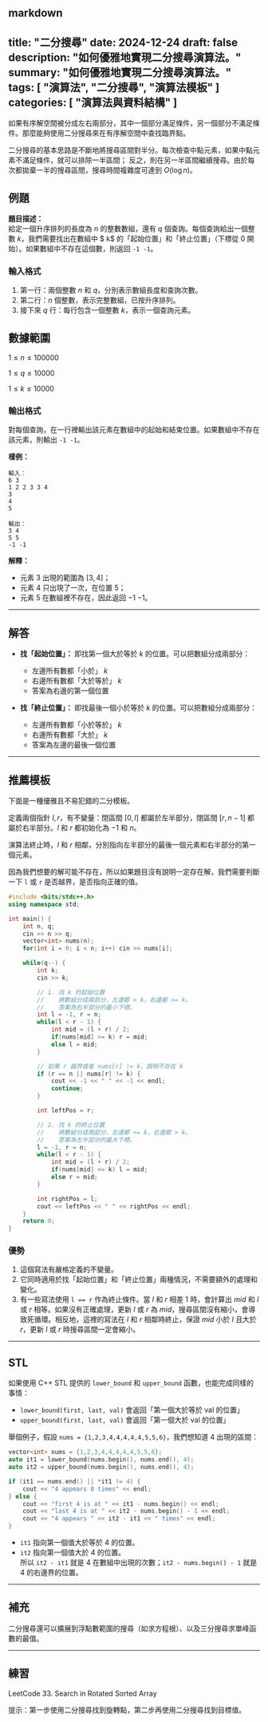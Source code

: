 markdown
---
title: "二分搜尋"
date: 2024-12-24
draft: false
description: "如何優雅地實現二分搜尋演算法。"
summary: "如何優雅地實現二分搜尋演算法。"
tags: [ "演算法", "二分搜尋", "演算法模板" ]
categories: [ "演算法與資料結構" ]
---

如果有序解空間被分成左右兩部分，其中一個部分滿足條件，另一個部分不滿足條件。那麼能夠使用二分搜尋來在有序解空間中查找臨界點。

二分搜尋的基本思路是不斷地將搜尋區間對半分。每次檢查中點元素，如果中點元素不滿足條件，就可以排除一半區間；
反之，則在另一半區間繼續搜尋。由於每次都拋棄一半的搜尋區間，搜尋時間複雜度可達到 $O(\log n)$。

## 例題

**題目描述：**  
給定一個升序排列的長度為 $n$ 的整數數組，還有 $q$ 個查詢。每個查詢給出一個整數 $k$，我們需要找出在數組中 $
k$ 的「起始位置」和「終止位置」（下標從 0 開始）。如果數組中不存在這個數，則返回 `-1 -1`。

### 輸入格式

1. 第一行：兩個整數 $n$ 和 $q$，分別表示數組長度和查詢次數。
2. 第二行：$n$ 個整數，表示完整數組，已按升序排列。
3. 接下來 $q$ 行：每行包含一個整數 $k$，表示一個查詢元素。

## 數據範圍

$1 \leq n \leq 100000$

$1 \leq q \leq 10000$

$1 \leq k \leq 10000$

### 輸出格式

對每個查詢，在一行裡輸出該元素在數組中的起始和結束位置。如果數組中不存在該元素，則輸出 `-1 -1`。

**樣例：**

```
輸入：
6 3
1 2 2 3 3 4
3
4
5

輸出：
3 4
5 5
-1 -1
```

**解釋：**

- 元素 $3$ 出現的範圍為 $[3, 4]$；
- 元素 $4$ 只出現了一次，在位置 $5$；
- 元素 $5$ 在數組裡不存在，因此返回 $-1$ $-1$。

---

## 解答

- **找「起始位置」：**
  即找第一個大於等於 $k$ 的位置。可以把數組分成兩部分：
    - 左邊所有數都「小於」 $k$
    - 右邊所有數都「大於等於」 $k$
    - 答案為右邊的第一個位置

- **找「終止位置」：**
  即找最後一個小於等於 $k$ 的位置。可以把數組分成兩部分：
    - 左邊所有數都「小於等於」 $k$
    - 右邊所有數都「大於」 $k$
    - 答案為左邊的最後一個位置

---

## 推薦模板

下面是一種優雅且不易犯錯的二分模板。

定義兩個指針 $l, r$，有不變量：閉區間 $[0, l]$ 都屬於左半部分，閉區間 $[r, n - 1]$ 都屬於右半部分。$l$
和 $r$ 都初始化為 $-1$ 和 $n$。

演算法終止時，$l$ 和 $r$ 相鄰，分別指向左半部分的最後一個元素和右半部分的第一個元素。

因為我們想要的解可能不存在，所以如果題目沒有說明一定存在解，我們需要判斷一下 `l` 或 `r` 是否越界，是否指向正確的值。

```cpp
#include <bits/stdc++.h>
using namespace std;

int main() {
    int n, q;
    cin >> n >> q;
    vector<int> nums(n);
    for(int i = 0; i < n; i++) cin >> nums[i];

    while(q--) {
        int k;
        cin >> k;

        // 1. 找 k 的起始位置
        //    將數組分成兩部分，左邊都 < k，右邊都 >= k。
        //    答案為右半部分的最小下標。
        int l = -1, r = n;
        while(l < r - 1) {
            int mid = (l + r) / 2;
            if(nums[mid] >= k) r = mid; 
            else l = mid;
        }

        // 如果 r 越界或者 nums[r] != k，說明不存在 k
        if (r == n || nums[r] != k) {
            cout << -1 << " " << -1 << endl;
            continue;
        }

        int leftPos = r;

        // 2. 找 k 的終止位置
        //    將數組分成兩部分，左邊都 <= k，右邊都 > k。
        //    答案為左半部分的最大下標。
        l = -1, r = n;
        while(l < r - 1) {
            int mid = (l + r) / 2;
            if(nums[mid] <= k) l = mid;
            else r = mid;
        }

        int rightPos = l;
        cout << leftPos << " " << rightPos << endl;
    }
    return 0;
}
```

### 優勢

1. 這個寫法有嚴格定義的不變量。
2. 它同時適用於找「起始位置」和「終止位置」兩種情況，不需要額外的處理和變化。
3. 有一些寫法使用 `l == r` 作為終止條件。當 $l$ 和 $r$ 相差 $1$ 時，會計算出 $mid$ 和 $l$ 或 $r$
   相等。如果沒有正確處理，更新 $l$ 或 $r$ 為 $mid$，搜尋區間沒有縮小，會導致死循環。相反地，這裡的寫法在 $l$
   和 $r$ 相鄰時終止，保證 $mid$ 小於 $l$ 且大於 $r$，更新 $l$ 或 $r$ 時搜尋區間一定會縮小。

---

## STL

如果使用 C++ STL 提供的 `lower_bound` 和 `upper_bound` 函數，也能完成同樣的事情：

- `lower_bound(first, last, val)` 會返回「第一個大於等於 val 的位置」
- `upper_bound(first, last, val)` 會返回「第一個大於 val 的位置」

舉個例子，假設 `nums = {1,2,3,4,4,4,4,4,5,5,6}`，我們想知道 4 出現的區間：

```cpp
vector<int> nums = {1,2,3,4,4,4,4,4,5,5,6};
auto it1 = lower_bound(nums.begin(), nums.end(), 4);
auto it2 = upper_bound(nums.begin(), nums.end(), 4);

if (it1 == nums.end() || *it1 != 4) {
    cout << "4 appears 0 times" << endl;
} else {
    cout << "first 4 is at " << it1 - nums.begin() << endl;
    cout << "last 4 is at " << it2 - nums.begin() - 1 << endl;
    cout << "4 appears " << it2 - it1 << " times" << endl;
}
```

- `it1` 指向第一個值大於等於 $4$ 的位置。
- `it2` 指向第一個值大於 $4$ 的位置。  
  所以 `it2 - it1` 就是 $4$ 在數組中出現的次數；`it2 - nums.begin() - 1` 就是 $4$ 的右邊界的位置。

---

## 補充

二分搜尋還可以擴展到浮點數範圍的搜尋（如求方程根）、以及三分搜尋求單峰函數的最值。

---

## 練習

LeetCode 33. Search in Rotated Sorted Array

提示：第一步使用二分搜尋找到旋轉點，第二步再使用二分搜尋找到目標值。